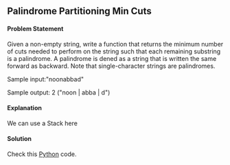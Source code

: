 ## Palindrome Partitioning Min Cuts

#### Problem Statement


Given a non-empty string, write a function that returns the minimum number of cuts needed to perform on the string such that each remaining substring is a
palindrome. A palindrome is dened as a string that is written the same forward as backward. Note that single-character strings are palindromes.

Sample input:"noonabbad"

Sample output: 2 ("noon | abba | d")



#### Explanation

We can use a Stack here


#### Solution

Check this [Python](../python/Palindrome_Partitioning_Min_Cuts.py) code.

